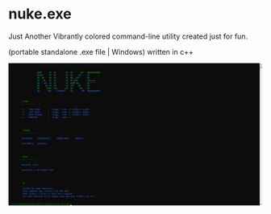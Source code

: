 # nuke.exe
Just Another Vibrantly colored command-line utility created just for fun.

(portable standalone .exe file | Windows)
written in c++

![sample-image](image.png)
